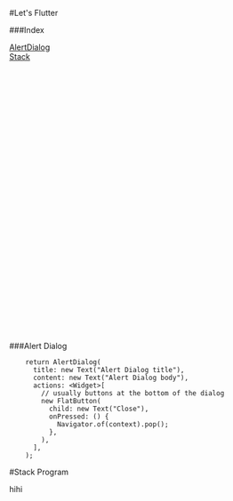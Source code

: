 #Let's Flutter  

###Index   

[AlertDialog](###alert-dialog)  
[Stack](#stack-program)

~~~



































~~~


###Alert Dialog
~~~
    return AlertDialog(
      title: new Text("Alert Dialog title"),
      content: new Text("Alert Dialog body"),
      actions: <Widget>[
        // usually buttons at the bottom of the dialog
        new FlatButton(
          child: new Text("Close"),
          onPressed: () {
            Navigator.of(context).pop();
          },
        ),
      ],
    );
~~~

#Stack Program

hihi